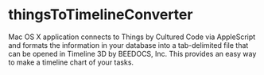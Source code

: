 thingsToTimelineConverter
=========================

Mac OS X application connects to Things by Cultured Code via AppleScript and formats the information in your database into a tab-delimited file that can be opened in Timeline 3D by BEEDOCS, Inc. This provides an easy way to make a timeline chart of your tasks.
